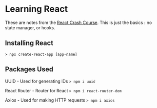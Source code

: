 # Learning React

These are notes from the [React Crash Course](https://www.youtube.com/watch?v=sBws8MSXN7A&amp;t=510s). This is just the basics : no state manager, or hooks.

## Installing React

`> npx create-react-app [app-name]`

## Packages Used

UUID - Used for generating IDs
`> npm i uuid`

React Router - Router for React
`> npm i react-router-dom`

Axios - Used for making HTTP requests
`> npm i axios`